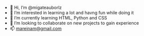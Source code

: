 - 👋 Hi, I’m @migateauborlz
- 👀 I’m interested in learning a lot and havng fun while doing it
- 🌱 I’m currently learning HTML, Python and CSS
- 💞️ I’m looking to collaborate on new projects to gain experience
- 📫 mareinam@gmail.com

<!---
migateauborlz/migateauborlz is a ✨ special ✨ repository because its `README.md` (this file) appears on your GitHub profile.
You can click the Preview link to take a look at your changes.
--->
